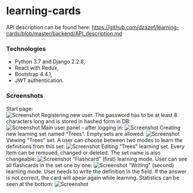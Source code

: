 # learning-cards
API description can be found here: https://github.com/dzazef/learning-cards/blob/master/backend/API_description.md
### Technologies
* Python 3.7 and Django 2.2.8,
* React with Redux,
* Bootstrap 4.4.1,
* JWT authentication.
### Screenshots
Start page:   
![Screenshot](https://github.com/dzazef/learning-cards/blob/master/screenshots/Screenshot_1.png)
Registering new user. The password has to be at least 8 characters long and is stored in hashed form in DB:   
![Screenshot](https://github.com/dzazef/learning-cards/blob/master/screenshots/learning-cards-register.png)
Main user panel - after logging in:
![Screenshot](https://github.com/dzazef/learning-cards/blob/master/screenshots/learning-cards-after-login-panel.png)
Creating new learning set named "Trees". Empty sets are allowed:
![Screenshot](https://github.com/dzazef/learning-cards/blob/master/screenshots/learning-cards-adding-new-set.png)
Viewing "Trees" set. A user can choose between two modes to learn the definitions from this set:
![Screenshot](https://github.com/dzazef/learning-cards/blob/master/screenshots/learning-cards-set-view.png)
Editing "Trees" learning set. Every item can be removed, changed or deleted. The set name is also changeable:
![Screenshot](https://github.com/dzazef/learning-cards/blob/master/screenshots/learning-cards-editing-set.png)
"Flashcard" (first) learning mode. User can see all flashcards in the set one by one:
![Screenshot](https://github.com/dzazef/learning-cards/blob/master/screenshots/learning-cards-learning-mode-cards.png)
"Writing" (second) learning mode. User needs to write the definition in the field. If the answer is not correct, the card will apear again while learning. Statistics can be seen at the bottom:
![Screenshot](https://github.com/dzazef/learning-cards/blob/master/screenshots/learning-cards-learning-mode-writing.png)
